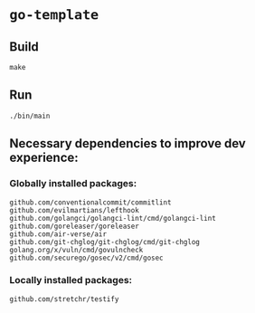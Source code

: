 # `go-template`

## Build

```shell
make
```

## Run

```shell
./bin/main
```

## Necessary dependencies to improve dev experience:

### Globally installed packages:

```shell
github.com/conventionalcommit/commitlint
github.com/evilmartians/lefthook
github.com/golangci/golangci-lint/cmd/golangci-lint
github.com/goreleaser/goreleaser
github.com/air-verse/air
github.com/git-chglog/git-chglog/cmd/git-chglog
golang.org/x/vuln/cmd/govulncheck
github.com/securego/gosec/v2/cmd/gosec
```

### Locally installed packages:

```shell
github.com/stretchr/testify
```

